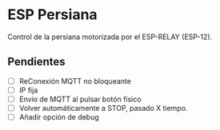 # ESP Persiana
Control de la persiana motorizada por el ESP-RELAY (ESP-12).

## Pendientes
- [ ] ReConexión MQTT no bloqueante
- [ ] IP fija
- [ ] Envio de MQTT al pulsar botón físico
- [ ] Volver automáticamente a STOP, pasado X tiempo.
- [ ] Añadir opción de debug
